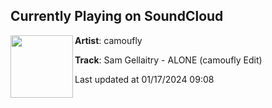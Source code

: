 ## Currently Playing on SoundCloud

[<img align="left" width="100" src="https://i1.sndcdn.com/artworks-lkmUXF3ppCsuYHXj-w7wtPQ-t500x500.jpg">](https://soundcloud.com/camouflybeats/alone-edit)

**Artist**: camoufly 

**Track**: Sam Gellaitry - ALONE (camoufly Edit)

Last updated at 01/17/2024 09:08
